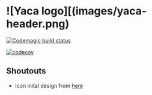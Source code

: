 # ![Yaca logo][(images/yaca-header.png)

[![Codemagic build status](https://api.codemagic.io/apps/60a7bc9faaa50c0014b74011/60a7bc9faaa50c0014b74010/status_badge.svg)](https://codemagic.io/apps/60a7bc9faaa50c0014b74011/60a7bc9faaa50c0014b74010/latest_build)

[![codecov](https://codecov.io/gh/georgeherby/yaca/branch/main/graph/badge.svg?token=2EXQ0HUM6P)](https://codecov.io/gh/georgeherby/yaca)


## Shoutouts
- Icon inital design from [here](https://icon.kitchen/i/H4sIAAAAAAAAAz2PsQ7CMAxE%2F8WsLNCGQlcGJqayIQY3cUNE2kDSgFDVf8eJAEWydE%2FnO2eCJ9pIAeoJOn163wlqMD1qgiW0eu%2Bs80wWGywUbTP7mrRHZWgYMzv8BMfItLNKSxVhsRNsyGidUNlWUlSMcNCWY0oxL7m4kWjNoNkhOYU8Gzp9xHCDevSRkvqf0on0cm1zxXxLeET0BBzVOxVt%2Bs6ZG5R3RrHRuMDzRS3PHiWry%2FwBveDMxvkAAAA%3D) 